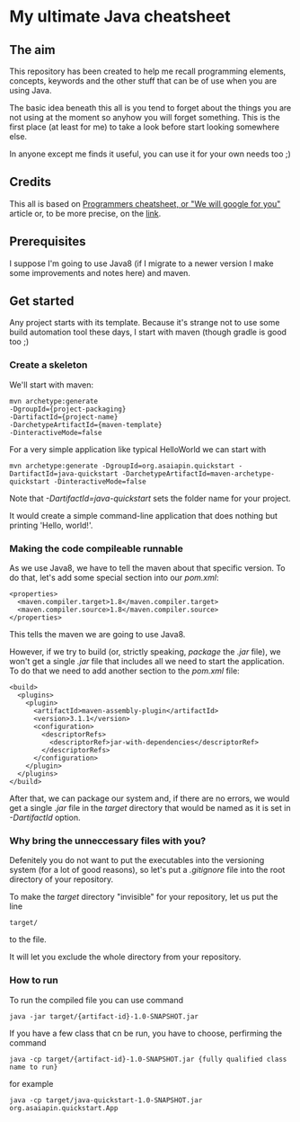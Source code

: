 # My ultimate Java cheatsheet

## The aim

This repository has been created to help me recall programming elements,
concepts, keywords and the other stuff that can be of use when you are using
Java.

The basic idea beneath this all is you tend to forget about the things you are
not using at the moment so anyhow you will forget something. This is the first
place (at least for me) to take a look before start looking somewhere else.

In anyone except me finds it useful, you can use it for your own needs too ;)

## Credits

This all is based on [Programmers cheatsheet, or "We will google for you"](https://habr.com/ru/post/420741/) article or, to be more precise, on the [link](https://cht.sh/java/:learn).

## Prerequisites

I suppose I'm going to use Java8 (if I migrate to a newer version I make some
improvements and notes here) and maven.

## Get started

Any project starts with its template. Because it's strange not to use some
build automation tool these days, I start with maven (though gradle is good too ;)

### Create a skeleton

We'll start with maven:

    mvn archetype:generate
	-DgroupId={project-packaging}
	-DartifactId={project-name}
	-DarchetypeArtifactId={maven-template}
	-DinteractiveMode=false

For a very simple application like typical HelloWorld we can start with

    mvn archetype:generate -DgroupId=org.asaiapin.quickstart -DartifactId=java-quickstart -DarchetypeArtifactId=maven-archetype-quickstart -DinteractiveMode=false

Note that *-DartifactId=java-quickstart* sets the folder name for your project.

It would create a simple command-line application that does nothing but printing
'Hello, world!'.

### Making the code compileable runnable

As we use Java8, we have to tell the maven about that specific version. To do that, let's add some special section into our *pom.xml*:

    <properties>
      <maven.compiler.target>1.8</maven.compiler.target>
      <maven.compiler.source>1.8</maven.compiler.source>
    </properties>

This tells the maven we are going to use Java8.

However, if we try to build (or, strictly speaking, *package* the *.jar* file), we won't get a single *.jar* file that includes all we need to start the application. To do that we need to add another section to the *pom.xml* file:

    <build>
      <plugins>
        <plugin>
          <artifactId>maven-assembly-plugin</artifactId>
          <version>3.1.1</version>
          <configuration>
            <descriptorRefs>
              <descriptorRef>jar-with-dependencies</descriptorRef>
            </descriptorRefs>
          </configuration>
        </plugin>
      </plugins>
    </build>

After that, we can package our system and, if there are no errors, we would get a single *.jar* file in the *target* directory that would be named as it is set in *-DartifactId* option.

### Why bring the unneccessary files with you?

Defenitely you do not want to put the executables into the versioning system (for a lot of good reasons), so let's put a *.gitignore* file into the root directory of your repository.

To make the *target* directory "invisible" for your repository, let us put the line

    target/

to the file.

It will let you exclude the whole directory from your repository.

### How to run

To run the compiled file you can use command

    java -jar target/{artifact-id}-1.0-SNAPSHOT.jar

If you have a few class that cn be run, you have to choose, perfirming the command

    java -cp target/{artifact-id}-1.0-SNAPSHOT.jar {fully qualified class name to run}

for example

    java -cp target/java-quickstart-1.0-SNAPSHOT.jar org.asaiapin.quickstart.App

